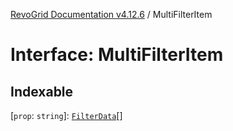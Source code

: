 [RevoGrid Documentation v4.12.6](README.md) / MultiFilterItem

# Interface: MultiFilterItem

## Indexable

 \[`prop`: `string`\]: [`FilterData`](Interface.FilterData.md)[]

